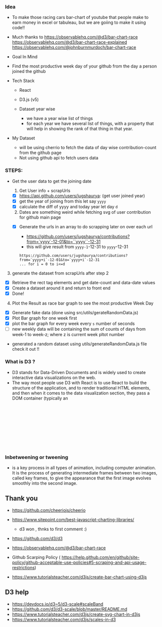 ### Idea

- To make those racing cars bar-chart of youtube that people make to earn money in excel or tabuleau, but we are goiing to make it using code!!
- Much thanks to https://observablehq.com/@d3/bar-chart-race
  https://observablehq.com/@d3/bar-chart-race-explained
  https://observablehq.com/@johnburnmurdoch/bar-chart-race

- Goal In Mind
- Find the most productive week day of your github from the day a person joined the github

* Tech Stack

  - React
  - D3.js (v5)
  - Dataset year wise

    - we have a year wise list of things
    - for each year we have several list of things, with a property that will help in showing the rank of that thing in that year.

* My Dataset

  - will be using cherrio to fetch the data of day wise contribution-count from the github page
  - Not using github api to fetch users data

### STEPS:

- Get the user data to get the joining date

  1. Get User info + scrapUrls

  - [x] https://api.github.com/users/jugshaurya: (get user joined year)
  - [x] get the year of joining from this let say `yyyy`
  - [x] calculate the diff of yyyy and today year let day `d`

  2. Dates are something weird while fetching svg of user contribution for github main page

  - [x] Generate the urls in an array to do scrapping later on over each url

    - https://github.com/users/jugshaurya/contributions?from=`yyyy`-12-01&to=``yyyy``-12-31
    - this will give result from `yyyy-1`-12-31 to `yyyy`-12-31

    ```
    https://github.com/users/jugshaurya/contributions?from=`yyyy+i`-12-01&to=`yyyy+i`-12-31
    ... for i = 0 to i<=d
    ```

3. generate the dataset from scrapUrls after step 2

- [x] Retrieve the rect tag elements and get date-count and data-date values
- [x] Create a dataset around it and return to front end
- [x] Done!

4. Plot the Result as race bar graph to see the most productive Week Day

- [x] Generate fake data (done using src/utils/gerateRandomData.js)
- [x] Plot Bar graph for one week first
- [x] plot the bar graph for every week every `s` number of seconds
- [ ] new weekly data will be containing the sum of counts of days from week-1 to week-z; where z is current week pltot number

- generated a random dataset using utils/generateRandomData.js file check it out !!

### What is D3 ?

- D3 stands for Data-Driven Documents and is widely used to create interactive data visualizations on the web.
- The way most people use D3 with React is to use React to build the structure of the application, and to render traditional HTML elements, and then when it comes to the data visualization section, they pass a DOM container (typically an <svg> ) over to D3 and use D3 to create and destroy and update elements.
  -D3 helps you bring data to life using SVG, Canvas and HTML. D3 combines powerful visualization and interaction techniques with a data-driven approach to DOM manipulation, giving you the full capabilities of modern browsers and the freedom to design the right visual interface for your data.

### Inbetweening or tweening

- is a key process in all types of animation, including computer animation. It is the process of generating intermediate frames between two images, called key frames, to give the appearance that the first image evolves smoothly into the second image.

## Thank you

- https://github.com/cheeriojs/cheerio
- https://www.sitepoint.com/best-javascript-charting-libraries/

  - d3 won , thnks to first comment :)

- https://github.com/d3/d3
- https://observablehq.com/@d3/bar-chart-race
- Github Scarping Policy ( https://help.github.com/en/github/site-policy/github-acceptable-use-policies#5-scraping-and-api-usage-restrictions)
- https://www.tutorialsteacher.com/d3js/create-bar-chart-using-d3js

## D3 help

- https://devdocs.io/d3~5/d3-scale#scaleBand
- https://github.com/d3/d3-scale/blob/master/README.md
- https://www.tutorialsteacher.com/d3js/create-svg-chart-in-d3js
- https://www.tutorialsteacher.com/d3js/scales-in-d3
